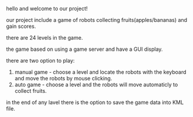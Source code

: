 hello and welcome to our project!

our project include a game of robots collecting fruits(apples/bananas) and gain scores.

there are 24 levels in the game.

the game based on using a game server and have a GUI display.


there are two option to play:
 1. manual game - choose a level and locate the robots with the keyboard and move the robots by mouse clicking.
 2. auto game - choose a level and the robots will move automaticly to collect fruits.
 
 in the end of any lavel there is the option to save the game data into KML file.

